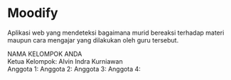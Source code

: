 # Moodify
Aplikasi web yang mendeteksi bagaimana murid bereaksi terhadap materi maupun cara mengajar yang dilakukan oleh guru tersebut. <br/>

NAMA KELOMPOK ANDA  <br/>
Ketua Kelompok: Alvin Indra Kurniawan  <br/>
Anggota 1:
Anggota 2:
Anggota 3:
Anggota 4:
